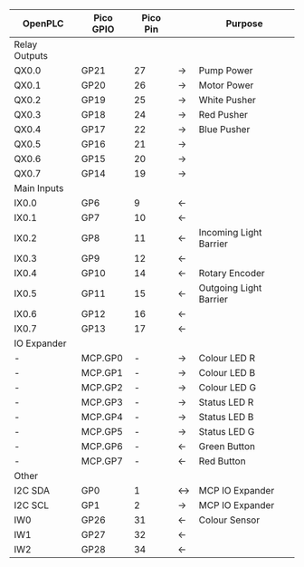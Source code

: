 | OpenPLC | Pico GPIO | Pico Pin |     | Purpose      |
|---------|-----------|----------|-----|--------------|
| Relay Outputs |
| QX0.0   | GP21      | 27       | → | Pump Power   |
| QX0.1   | GP20      | 26       | → | Motor Power  |
| QX0.2   | GP19      | 25       | → | White Pusher |
| QX0.3   | GP18      | 24       | → | Red Pusher   |
| QX0.4   | GP17      | 22       | → | Blue Pusher  |
| QX0.5   | GP16      | 21       | → |              |
| QX0.6   | GP15      | 20       | → |              |
| QX0.7   | GP14      | 19       | → |              |
| Main Inputs |
| IX0.0   | GP6       | 9        | ← |                        |
| IX0.1   | GP7       | 10       | ← |                        |
| IX0.2   | GP8       | 11       | ← | Incoming Light Barrier |
| IX0.3   | GP9       | 12       | ← |                        |
| IX0.4   | GP10      | 14       | ← | Rotary Encoder         |
| IX0.5   | GP11      | 15       | ← | Outgoing Light Barrier |
| IX0.6   | GP12      | 16       | ← |                        |
| IX0.7   | GP13      | 17       | ← |                        |
| IO Expander |
| -       | MCP.GP0   | -        | → | Colour LED R |
| -       | MCP.GP1   | -        | → | Colour LED B |
| -       | MCP.GP2   | -        | → | Colour LED G |
| -       | MCP.GP3   | -        | → | Status LED R |
| -       | MCP.GP4   | -        | → | Status LED B |
| -       | MCP.GP5   | -        | → | Status LED G |
| -       | MCP.GP6   | -        | ← | Green Button |
| -       | MCP.GP7   | -        | ← | Red Button   |
| Other |				
| I2C SDA | GP0       | 1        | ↔ | MCP IO Expander |
| I2C SCL | GP1       | 2        | → | MCP IO Expander |
| IW0     | GP26      | 31       | ← | Colour Sensor   |
| IW1     | GP27      | 32       | ← |                 |
| IW2     | GP28      | 34       | ← |                 |